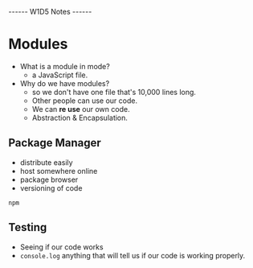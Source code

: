 ------ W1D5 Notes ------

# Modules

* What is a module in mode?
  - a JavaScript file.
* Why do we have modules?
  - so we don't have one file that's 10,000 lines long.
  - Other people can use our code.
  - We can **re use** our own code.
  - Abstraction & Encapsulation.

## Package Manager

  - distribute easily
  - host somewhere online
  - package browser
  - versioning of code

  `npm`

## Testing

* Seeing if our code works
* `console.log` anything that will tell us if our code is working properly.